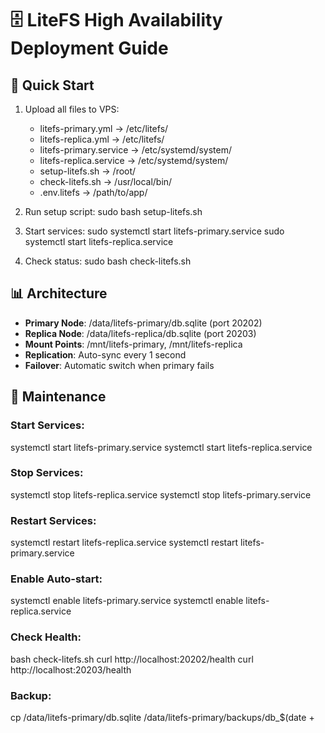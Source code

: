 # 🗄️ LiteFS High Availability Deployment Guide

## 🚀 Quick Start

1. Upload all files to VPS:
   - litefs-primary.yml -> /etc/litefs/
   - litefs-replica.yml -> /etc/litefs/
   - litefs-primary.service -> /etc/systemd/system/
   - litefs-replica.service -> /etc/systemd/system/
   - setup-litefs.sh -> /root/
   - check-litefs.sh -> /usr/local/bin/
   - .env.litefs -> /path/to/app/

2. Run setup script:
   sudo bash setup-litefs.sh

3. Start services:
   sudo systemctl start litefs-primary.service
   sudo systemctl start litefs-replica.service

4. Check status:
   sudo bash check-litefs.sh

## 📊 Architecture

- **Primary Node**: /data/litefs-primary/db.sqlite (port 20202)
- **Replica Node**: /data/litefs-replica/db.sqlite (port 20203)
- **Mount Points**: /mnt/litefs-primary, /mnt/litefs-replica
- **Replication**: Auto-sync every 1 second
- **Failover**: Automatic switch when primary fails

## 🔧 Maintenance

### Start Services:
systemctl start litefs-primary.service
systemctl start litefs-replica.service

### Stop Services:
systemctl stop litefs-replica.service
systemctl stop litefs-primary.service

### Restart Services:
systemctl restart litefs-replica.service
systemctl restart litefs-primary.service

### Enable Auto-start:
systemctl enable litefs-primary.service
systemctl enable litefs-replica.service

### Check Health:
bash check-litefs.sh
curl http://localhost:20202/health
curl http://localhost:20203/health

### Backup:
cp /data/litefs-primary/db.sqlite /data/litefs-primary/backups/db_$(date +